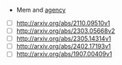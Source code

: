 - Mem and [agency](https://youtu.be/y3FpsSDIbJ8?si=-PVhMc7yYE4eU-EC)

- [ ] http://arxiv.org/abs/2110.09510v1
- [ ] http://arxiv.org/abs/2303.05668v2
- [ ] http://arxiv.org/abs/2305.14314v1
- [ ] http://arxiv.org/abs/2402.17193v1
- [ ] http://arxiv.org/abs/1907.00409v1